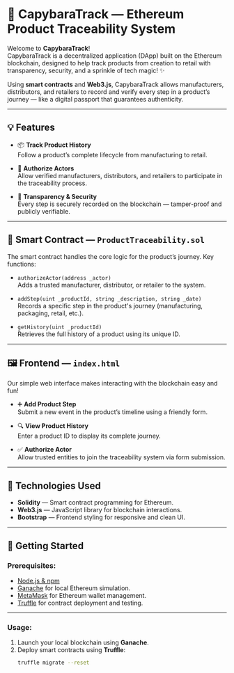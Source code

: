 # 🦫 CapybaraTrack — Ethereum Product Traceability System

Welcome to **CapybaraTrack**!  
CapybaraTrack is a decentralized application (DApp) built on the Ethereum blockchain, designed to help track products from creation to retail with transparency, security, and a sprinkle of tech magic! ✨  

Using **smart contracts** and **Web3.js**, CapybaraTrack allows manufacturers, distributors, and retailers to record and verify every step in a product’s journey — like a digital passport that guarantees authenticity.

---

## 💡 Features

- 📦 **Track Product History**  
  Follow a product’s complete lifecycle from manufacturing to retail.

- 👥 **Authorize Actors**  
  Allow verified manufacturers, distributors, and retailers to participate in the traceability process.

- 🔐 **Transparency & Security**  
  Every step is securely recorded on the blockchain — tamper-proof and publicly verifiable.

---

## 🔗 Smart Contract — `ProductTraceability.sol`

The smart contract handles the core logic for the product’s journey. Key functions:

- `authorizeActor(address _actor)`  
  Adds a trusted manufacturer, distributor, or retailer to the system.

- `addStep(uint _productId, string _description, string _date)`  
  Records a specific step in the product's journey (manufacturing, packaging, retail, etc.).

- `getHistory(uint _productId)`  
  Retrieves the full history of a product using its unique ID.

---

## 🖼️ Frontend — `index.html`

Our simple web interface makes interacting with the blockchain easy and fun!

- ➕ **Add Product Step**  
  Submit a new event in the product’s timeline using a friendly form.

- 🔍 **View Product History**  
  Enter a product ID to display its complete journey.

- ✅ **Authorize Actor**  
  Allow trusted entities to join the traceability system via form submission.

---

## 🧰 Technologies Used

- **Solidity** — Smart contract programming for Ethereum.  
- **Web3.js** — JavaScript library for blockchain interactions.  
- **Bootstrap** — Frontend styling for responsive and clean UI.

---

## 🚀 Getting Started

### Prerequisites:

- [Node.js & npm](https://nodejs.org/)
- [Ganache](https://trufflesuite.com/ganache/) for local Ethereum simulation.
- [MetaMask](https://metamask.io/) for Ethereum wallet management.
- [Truffle](https://trufflesuite.com/truffle/) for contract deployment and testing.

---

### Usage:

1. Launch your local blockchain using **Ganache**.
2. Deploy smart contracts using **Truffle**:
   ```bash
   truffle migrate --reset
